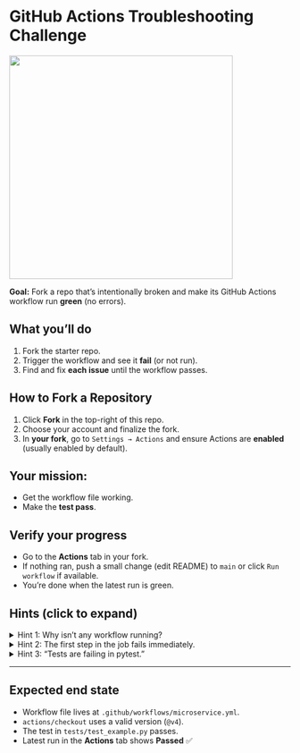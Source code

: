 # GitHub Actions Troubleshooting Challenge

<img src="https://img.ifunny.co/images/350fbba1526b08f0176f86dd945a9362ff8385f680b0cb32c29209958912ebc7_1.jpg" width="400">

**Goal:** Fork a repo that’s intentionally broken and make its GitHub Actions workflow run **green** (no errors).

## What you’ll do
1. Fork the starter repo.
2. Trigger the workflow and see it **fail** (or not run).
3. Find and fix **each issue** until the workflow passes.

## How to Fork a Repository
1. Click **Fork** in the top-right of this repo.
0. Choose your account and finalize the fork.
0. In **your fork**, go to `Settings → Actions` and ensure Actions are **enabled** (usually enabled by default).

## Your mission:
- Get the workflow file working.
- Make the **test pass**.

## Verify your progress
- Go to the **Actions** tab in your fork.
- If nothing ran, push a small change (edit README) to `main` or click `Run workflow` if available.
- You’re done when the latest run is green.

## Hints (click to expand)

<details>
  <summary>Hint 1: Why isn’t any workflow running?</summary>

  Workflows only execute if the file is in the exact path GitHub expects.

  <details>
    <summary>Solution</summary>

Move the file from:
```

.github/flowworks/microservice.yml

```
to:
```

.github/workflows/microservice.yml

````
Commit the change on **main**, then check the **Actions** tab again.
  </details>
</details>

<details>
  <summary>Hint 2: The first step in the job fails immediately.</summary>

  The checkout step references a non-existent action version.

  <details>
    <summary>Solution</summary>

Open `.github/workflows/microservice.yml` and fix:
```yaml
- name: Checkout code
  uses: actions/checkout@v4
````

(Replace `@vfour` or other wrong value with `@v4`.)

  </details>
</details>

<details>
  <summary>Hint 3: “Tests are failing in pytest.”</summary>

There’s a single dummy test that fails by design.

  <details>
    <summary>Solution</summary>

Edit `tests/test_example.py` to make the assertion pass:

```python
def test_dummy():
    assert 1 == 1
```

Commit and push. Re-check the **Actions** run; it should be green now.

  </details>
</details>

---

## Expected end state
 
* Workflow file lives at `.github/workflows/microservice.yml`.
* `actions/checkout` uses a valid version (`@v4`).
* The test in `tests/test_example.py` passes.
* Latest run in the **Actions** tab shows **Passed** ✅
